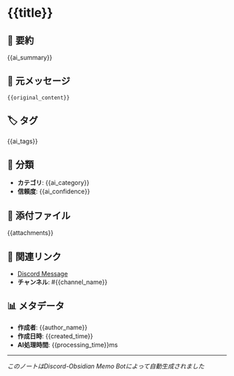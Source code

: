 # {{title}}

## 📝 要約
{{ai_summary}}

## 💬 元メッセージ
```
{{original_content}}
```

## 🏷️ タグ
{{ai_tags}}

## 📂 分類
- **カテゴリ**: {{ai_category}}
- **信頼度**: {{ai_confidence}}

## 📎 添付ファイル
{{attachments}}

## 🔗 関連リンク
- [Discord Message]({{discord_link}})
- **チャンネル**: #{{channel_name}}

## 📊 メタデータ
- **作成者**: {{author_name}}
- **作成日時**: {{created_time}}
- **AI処理時間**: {{processing_time}}ms

---
*このノートはDiscord-Obsidian Memo Botによって自動生成されました*
